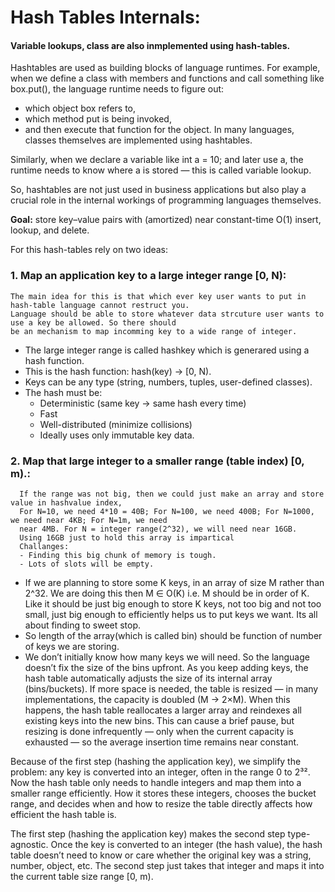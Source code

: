 # Hash Tables Internals:
#### Variable lookups, class are also inmplemented using hash-tables.
Hashtables are used as building blocks of language runtimes.
For example, when we define a class with members and functions and call something like box.put(), the language runtime needs to figure out:
- which object box refers to,
- which method put is being invoked,
- and then execute that function for the object.
In many languages, classes themselves are implemented using hashtables.

Similarly, when we declare a variable like int a = 10; and later use a, the runtime needs to know where a is stored — this is called variable lookup.

So, hashtables are not just used in business applications but also play a crucial role in the internal workings of programming languages themselves.

**Goal:** store key–value pairs with (amortized) near constant-time O(1) insert, lookup, and delete.

For this hash-tables rely on two ideas:

### 1. **Map an application key to a large integer range [0, N):**
    The main idea for this is that which ever key user wants to put in hash-table language cannot restruct you.
    Language should be able to store whatever data strcuture user wants to use a key be allowed. So there should
    be an mechanism to map incomming key to a wide range of integer.

   - The large integer range is called hashkey which is generared using a hash function.
   - This is the hash function: hash(key) -> [0, N).
   - Keys can be any type (string, numbers, tuples, user-defined classes).
   - The hash must be:
     - Deterministic (same key → same hash every time)
     - Fast
     - Well-distributed (minimize collisions)
     - Ideally uses only immutable key data.
     
### 2. **Map that large integer to a smaller range (table index) [0, m).:**
      If the range was not big, then we could just make an array and store value in hashvalue index,
      For N=10, we need 4*10 = 40B; For N=100, we need 400B; For N=1000, we need near 4KB; For N=1m, we need
      near 4MB. For N = integer range(2^32), we will need near 16GB.
      Using 16GB just to hold this array is impartical
      Challanges:
      - Finding this big chunk of memory is tough.
      - Lots of slots will be empty.

   - If we are planning to store some K keys, in an array of size M rather than 2^32.
     We are doing this then M ∈ O(K) i.e. M should be in order of K. Like it should be just big enough to store K keys,
     not too big and not too small, just big enough to efficiently helps us to put keys we want. Its all about finding to sweet stop.
   - So length of the array(which is called bin) should be function of number of keys we are storing.
   - We don’t initially know how many keys we will need. So the language doesn’t fix the size of the bins upfront. As you keep adding keys, the hash table automatically adjusts the size of its internal array (bins/buckets). If more space is needed, the table is resized — in many implementations, the capacity is doubled (M → 2×M). When this happens, the hash table reallocates a larger array and reindexes all existing keys into the new bins. This can cause a brief pause, but resizing is done infrequently — only when the current capacity is exhausted — so the average insertion time remains near constant.

Because of the first step (hashing the application key), we simplify the problem: any key is converted into an integer, often in the range 0 to 2³². Now the hash table only needs to handle integers and map them into a smaller range efficiently. How it stores these integers, chooses the bucket range, and decides when and how to resize the table directly affects how efficient the hash table is.

The first step (hashing the application key) makes the second step type-agnostic. Once the key is converted to an integer (the hash value), the hash table doesn’t need to know or care whether the original key was a string, number, object, etc. The second step just takes that integer and maps it into the current table size range [0, m).





